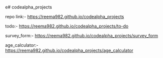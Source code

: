 e# codealpha_projects


repo link:-  https://reema982.github.io/codealpha_projects

todo:- https://reema982.github.io/codealpha_projects/to-do


survey_form:-  https://reema982.github.io/codealpha_projects/survey_form



age_calculator:-  https://reema982.github.io/codealpha_projects/age_calculator

